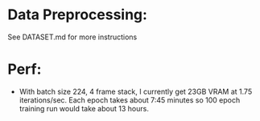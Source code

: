 # Data Preprocessing: 

See DATASET.md for more instructions 

# Perf: 
- With batch size 224, 4 frame stack, I currently get 23GB VRAM at 1.75 iterations/sec. Each epoch takes about 7:45 minutes so 100 epoch training run would take about 13 hours.